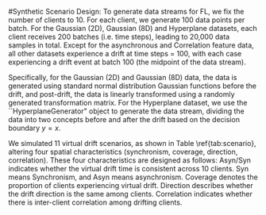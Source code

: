 #Synthetic Scenario Design:
To generate data streams for FL, we fix the number of clients to 10. 
For each client, we generate 100 data points per batch. 
For the Gaussian (2D), Gaussian (8D) and Hyperplane datasets, each client receives 200 batches (i.e. time steps), leading to 20,000 data samples in total. 
Except for the asynchronous and Correlation feature data, all other datasets experience a drift at time steps = 100, 
with each case experiencing a drift event at batch 100 (the midpoint of the data stream). 

Specifically, for the Gaussian (2D) and Gaussian (8D) data,
the data is generated using standard normal distribution Gaussian functions before the drift, and post-drift, the data is linearly transformed using a randomly generated transformation matrix. 
For the Hyperplane dataset, we use the ``HyperplaneGenerator" object to generate the data stream, dividing the data into two concepts before and after the drift based on the decision boundary $y = x$.

We simulated 11 virtual drift scenarios, as shown in Table \ref{tab:scenario}, altering four spatial characteristics (synchronism, coverage, direction, correlation). 
These four characteristics are designed as follows: Asyn/Syn indicates whether the virtual drift time is consistent across 10 clients. 
Syn means Synchronism, and Asyn means asynchronism. Coverage denotes the proportion of clients experiencing virtual drift. 
Direction describes whether the drift direction is the same among clients. 
Correlation indicates whether there is inter-client correlation among drifting clients.
